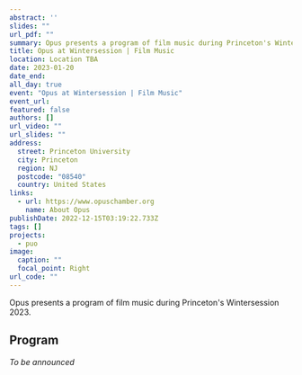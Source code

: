 ```yaml
---
abstract: ''
slides: ""
url_pdf: ""
summary: Opus presents a program of film music during Princeton's Wintersession 2023.
title: Opus at Wintersession | Film Music
location: Location TBA
date: 2023-01-20
date_end:
all_day: true
event: "Opus at Wintersession | Film Music"
event_url: 
featured: false
authors: []
url_video: ""
url_slides: ""
address:
  street: Princeton University
  city: Princeton
  region: NJ
  postcode: "08540"
  country: United States
links:
  - url: https://www.opuschamber.org
    name: About Opus
publishDate: 2022-12-15T03:19:22.733Z
tags: []
projects:
  - puo
image:
  caption: ""
  focal_point: Right
url_code: ""
---
```

Opus presents a program of film music during Princeton's Wintersession 2023.

## Program
*To be announced*

